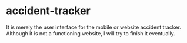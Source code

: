 # accident-tracker
It is merely the user interface for the mobile or website accident tracker. Although it is not a functioning website, I will try to finish it eventually.

